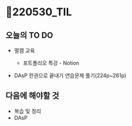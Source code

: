 # 📝220530_TIL



## 오늘의 TO DO

- 멀캠 교육

  - 포트폴리오 특강 - Notion 

    
  
- DAsP 한권으로 끝내기 연습문제 풀기(224p~261p)



## 다음에 해야할 것

- 복습 및 정리
- DAsP
